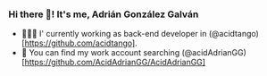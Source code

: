 ### Hi there 👋! It's me, Adrián González Galván
- 👨🏻‍💻 I' currently working as back-end developer in (@acidtango)[https://github.com/acidtango].
- 📂 You can find my work account searching (@acidAdrianGG)[https://github.com/AcidAdrianGG/AcidAdrianGG]
<!--
**aglezg/aglezg** is a ✨ _special_ ✨ repository because its `README.md` (this file) appears on your GitHub profile.

Here are some ideas to get you started:

- 🔭 I’m currently working on ...
- 🌱 I’m currently learning ...
- 👯 I’m looking to collaborate on ...
- 🤔 I’m looking for help with ...
- 💬 Ask me about ...
- 📫 How to reach me: ...
- 😄 Pronouns: ...
- ⚡ Fun fact: ...
-->
